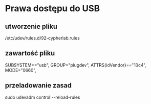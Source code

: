 



# Prawa dostępu do USB 
## utworzenie pliku
/etc/udev/rules.d/92-cypherlab.rules
## zawartość pliku
SUBSYSTEM=="usb", GROUP="plugdev", ATTRS{idVendor}=="10c4", MODE="0660",
## przeladowanie zasad
sudo udevadm control --reload-rules
